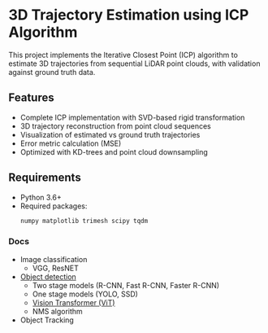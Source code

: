 # 3D Trajectory Estimation using ICP Algorithm

This project implements the Iterative Closest Point (ICP) algorithm to estimate 3D trajectories from sequential LiDAR point clouds, with validation against ground truth data.

## Features

- Complete ICP implementation with SVD-based rigid transformation
- 3D trajectory reconstruction from point cloud sequences
- Visualization of estimated vs ground truth trajectories
- Error metric calculation (MSE)
- Optimized with KD-trees and point cloud downsampling

## Requirements

- Python 3.6+
- Required packages:
  ```bash
  numpy matplotlib trimesh scipy tqdm

### Docs

- Image classification
  - VGG, ResNET
- [Object detection](https://viso.ai/deep-learning/object-detection/) 
  - Two stage models (R-CNN, Fast R-CNN, Faster R-CNN)
  - One stage models  (YOLO, SSD)
  - [Vision Transformer (ViT)](https://viso.ai/deep-learning/vision-transformer-vit/)
  - NMS algorithm 
- Object Tracking
